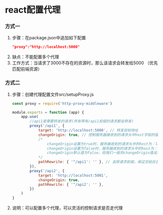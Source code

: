 <!--
 * @Author: mengbing mengbingg@outlook.com
 * @Date: 2022-09-07 14:29:27
 * @LastEditors: mengbing mengbingg@outlook.com
 * @LastEditTime: 2022-09-23 16:01:35
 * @Descripttion: 
-->
# react配置代理
### 方式一
1. 步骤：在package.json中追加如下配置
    ```json
    "proxy":"http://localhost:5000"
    ```
2. 缺点：不能配置多个代理
3. 工作方式：当请求了3000不存在的资源时，那么该请求会转发给5000 （优先匹配前端资源）

### 方式二
1. 步骤：创建代理配置文件src/setupProxy.js
    ```js
    const proxy = require('http-proxy-middleware')

    module.exports = function (app) {
        app.use(
            //api1是需要转发的请求(所有带有/api1前缀的请求都会转发)
            proxy('/api1', {
                target: 'http://localhost:5000', // 转发目标地址
                changeOrigin: true, // 控制服务器接收到的请求头中host字段的值
                /*
                    changeOrigin设置为true时，服务器收到的请求头中的host为：localhost:5000
                    changeOrigin设置为false时，服务器收到的请求头中的host为：localhost:3000
                    changeOrigin默认值为false，但我们一般将changeOrigin值设为true
                */
                pathRewrite: { '^/api1': '' }, // 去除请求前缀，保证交给后台服务器的是正常请求地址(必须配置)
            }),
            proxy('/api2', {
                target: 'http://localhost:5001',
                changeOrigin: true,
                pathRewrite: { '^/api2': '' },
            })
        )
    }
    ```
2. 说明：可以配置多个代理，可以灵活的控制请求是否走代理